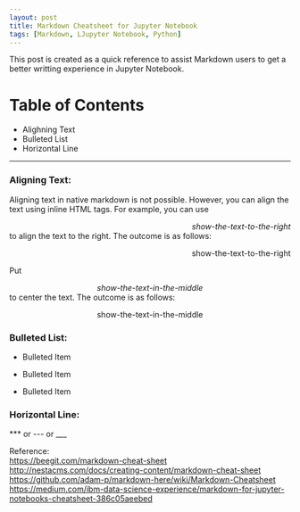 ```yaml
---
layout: post
title: Markdown Cheatsheet for Jupyter Notebook
tags: [Markdown, LJupyter Notebook, Python]
---
```


This post is created as a quick reference to assist Markdown users to get a better writting experience in Jupyter Notebook.<br>

# Table of Contents
* Alighning Text
* Bulleted List
* Horizontal Line


---
### Aligning Text:
Aligning text in native markdown is not possible. However, you can align the text using inline HTML tags. For example, you can use *<div style="text-align: right"> show-the-text-to-the-right </div>* to align the text to the right. The outcome is as follows:
<div style="text-align: right"> show-the-text-to-the-right </div>

Put *<div style="text-align: center"> show-the-text-in-the-middle </div>* to center the text. The outcome is as follows:
<div style="text-align: center"> show-the-text-in-the-middle </div>


### Bulleted List:
* Bulleted Item
- Bulleted Item
+ Bulleted Item




### Horizontal Line:
*** or --- or ___


Reference:  <br>
https://beegit.com/markdown-cheat-sheet <br>
http://nestacms.com/docs/creating-content/markdown-cheat-sheet <br>
https://github.com/adam-p/markdown-here/wiki/Markdown-Cheatsheet <br>
https://medium.com/ibm-data-science-experience/markdown-for-jupyter-notebooks-cheatsheet-386c05aeebed <br>
